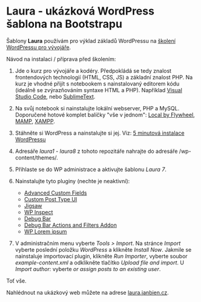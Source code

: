 # Laura - ukázková WordPress šablona na Bootstrapu

Šablony **Laura** používám pro výklad základů WordPressu na [školení WordPressu pro vývojáře](https://www.webmistr.wtf/skoleni/). 

Návod na instalaci / příprava před školením:

1) Jde o kurz pro vývojáře a kodéry. Předpokládá se tedy znalost frontendových technologií (HTML, CSS, JS) a základní znalost PHP. Na kurz je vhodné přijít s notebookem s nainstalovaný editorem kódu (ideálně se zvýrazňováním syntaxe HTML a PHP). Například [Visual Studio Code](https://code.visualstudio.com/), nebo [SublimeText](https://www.sublimetext.com).

2) Na svůj notebook si nainstalujte lokální webserver, PHP a MySQL. Doporučené hotové komplet balíčky "vše v jednom": [Local by Flywheel](http://local.getflywheel.com), [MAMP](https://www.mamp.info), [XAMPP](https://www.apachefriends.org).

3) Stáhněte si WordPress a nainstalujte si jej. Viz: [5 minutová instalace WordPressu](https://codex.wordpress.org/Installing_WordPress#Famous_5-Minute_Install) 

4) Adresáře *laura1*  - *laura8* z tohoto repozitáře nahrajte do adresáře /wp-content/themes/.

5) Přihlaste se do WP administrace a aktivujte šablonu *Laura 7*.

6) Nainstalujte tyto pluginy (nechte je neaktivní):
     * [Advanced Custom Fields](https://cs.wordpress.org/plugins/advanced-custom-fields/)
     * [Custom Post Type UI](https://cs.wordpress.org/plugins/custom-post-type-ui/)
     * [Jigsaw](https://cs.wordpress.org/plugins/jigsaw/)
     * [WP Inspect](https://cs.wordpress.org/plugins/wp-inspect/)
     * [Debug Bar](https://cs.wordpress.org/plugins/debug-bar/)
     * [Debug Bar Actions and Filters Addon](https://cs.wordpress.org/plugins/debug-bar-actions-and-filters-addon/)
     * [WP Lorem ipsum](https://cs.wordpress.org/plugins/wp-lorem-ipsum/)

7) V administračním menu vyberte *Tools > Import*. Na stránce *Import* vyberte poslední položku *WordPress* a klikněte *Install Now*. Jakmile se nainstaluje importovací plugin, klikněte *Run Importer*, vyberte soubor *example-content.xml* a odklikněte tlačítko *Upload file and import*. U *Import author:* vyberte *or assign posts to an existing user*.

Toť vše.

Nahlédnout na ukázkový web můžete na adrese [laura.janbien.cz](http://laura.janbien.cz).


